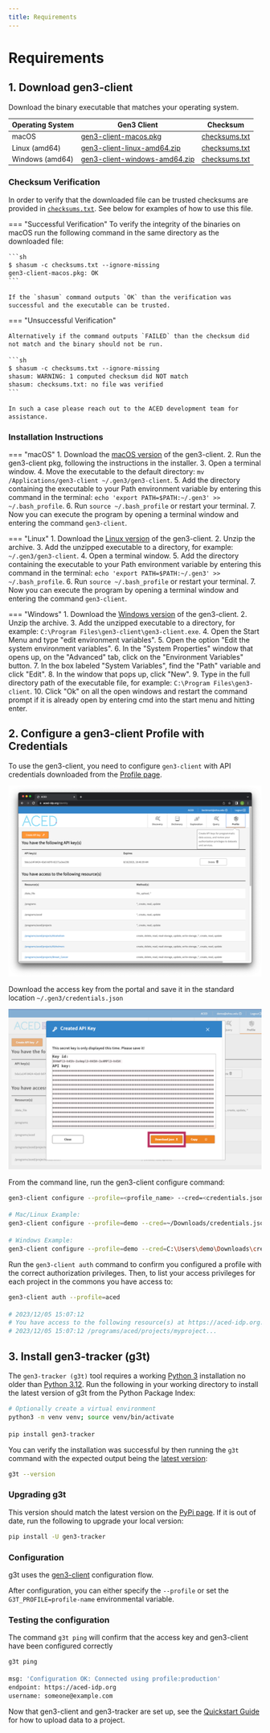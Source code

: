```yaml
---
title: Requirements
---
```


# Requirements

## 1. Download gen3-client

Download the binary executable that matches your operating system.

| Operating System | Gen3 Client                              | Checksum                   |
|------------------|------------------------------------------|----------------------------|
| macOS            | [gen3-client-macos.pkg][macos]           | [checksums.txt][checksums] |
| Linux (amd64)    | [gen3-client-linux-amd64.zip][linux]     | [checksums.txt][checksums] |
| Windows (amd64)  | [gen3-client-windows-amd64.zip][windows] | [checksums.txt][checksums] |


[macos]: https://github.com/ACED-IDP/cdis-data-client/releases/latest/download/gen3-client-macos.pkg
[linux]: https://github.com/ACED-IDP/cdis-data-client/releases/latest/download/gen3-client-linux-amd64.zip
[windows]: https://github.com/ACED-IDP/cdis-data-client/releases/latest/download/gen3-client-windows-amd64.zip
[checksums]: https://github.com/ACED-IDP/cdis-data-client/releases/latest/download/checksums.txt

### Checksum Verification

In order to verify that the downloaded file can be trusted checksums are provided in [`checksums.txt`][checksums]. See below for examples of how to use this file.

=== "Successful Verification"
    To verify the integrity of the binaries on macOS run the following command in the same directory as the downloaded file:

    ```sh
    $ shasum -c checksums.txt --ignore-missing
    gen3-client-macos.pkg: OK
    ```

    If the `shasum` command outputs `OK` than the verification was successful and the executable can be trusted.

=== "Unsuccessful Verification"

    Alternatively if the command outputs `FAILED` than the checksum did not match and the binary should not be run.

    ```sh
    $ shasum -c checksums.txt --ignore-missing
    shasum: WARNING: 1 computed checksum did NOT match
    shasum: checksums.txt: no file was verified
    ```

    In such a case please reach out to the ACED development team for assistance.

### Installation Instructions


=== "macOS"
    1. Download the [macOS version](https://github.com/ACED-IDP/cdis-data-client/releases/latest/download/gen3-client-macos.pkg) of the gen3-client.
    2. Run the gen3-client pkg, following the instructions in the installer.
    3. Open a terminal window.
    4. Move the executable to the default directory: `mv /Applications/gen3-client ~/.gen3/gen3-client`.
    5. Add the directory containing the executable to your Path environment variable by entering this command in the terminal: `echo 'export PATH=$PATH:~/.gen3' >> ~/.bash_profile`.
    6. Run `source ~/.bash_profile` or restart your terminal.
    7.  Now you can execute the program by opening a terminal window and entering the command `gen3-client`.


=== "Linux"
    1. Download the [Linux version](https://github.com/ACED-IDP/cdis-data-client/releases/latest/download/gen3-client-linux-amd64.zip) of the gen3-client.
    2. Unzip the archive.
    3. Add the unzipped executable to a directory, for example: `~/.gen3/gen3-client`.
    4. Open a terminal window.
    5. Add the directory containing the executable to your Path environment variable by entering this command in the terminal: `echo 'export PATH=$PATH:~/.gen3' >> ~/.bash_profile`.
    6. Run `source ~/.bash_profile` or restart your terminal.
    7. Now you can execute the program by opening a terminal window and entering the command `gen3-client`.

=== "Windows"
    1. Download the [Windows version](https://github.com/ACED-IDP/cdis-data-client/releases/latest/download/gen3-client-windows-amd64.zip) of the gen3-client.
    2. Unzip the archive.
    3. Add the unzipped executable to a directory, for example: `C:\Program Files\gen3-client\gen3-client.exe`.
    4. Open the Start Menu and type "edit environment variables".
    5. Open the option "Edit the system environment variables".
    6. In the "System Properties" window that opens up, on the "Advanced" tab, click on the "Environment Variables" button.
    7. In the box labeled "System Variables", find the "Path" variable and click "Edit".
    8.  In the window that pops up, click "New".
    9.  Type in the full directory path of the executable file, for example: `C:\Program Files\gen3-client`.
    10. Click "Ok" on all the open windows and restart the command prompt if it is already open by entering cmd into the start menu and hitting enter.

## 2. Configure a gen3-client Profile with Credentials

To use the gen3-client, you need to configure  `gen3-client` with API credentials downloaded from the [Profile page](https://aced-idp.org/Profile).

![Gen3 Profile page](images/profile.png)

Download the access key from the portal and save it in the standard location `~/.gen3/credentials.json`

![Gen3 Credentials](images/credentials.png)

From the command line, run the gen3-client configure command:

```sh
gen3-client configure --profile=<profile_name> --cred=<credentials.json> --apiendpoint=https://aced-idp.org

# Mac/Linux Example:
gen3-client configure --profile=demo --cred=~/Downloads/credentials.json --apiendpoint=https://aced-idp.org

# Windows Example:
gen3-client configure --profile=demo --cred=C:\Users\demo\Downloads\credentials.json --apiendpoint=https://aced-idp.org
```

Run the `gen3-client auth` command to confirm you configured a profile with the correct authorization privileges. Then, to list your access privileges for each project in the commons you have access to:

```sh
gen3-client auth --profile=aced

# 2023/12/05 15:07:12
# You have access to the following resource(s) at https://aced-idp.org:
# 2023/12/05 15:07:12 /programs/aced/projects/myproject...
```

## 3. Install gen3-tracker (g3t)

The `gen3-tracker (g3t)` tool requires a working [Python 3](https://www.python.org/downloads/) installation no older than [Python 3.12](https://www.python.org/downloads/release/python-3120/). Run the following in your working directory to install the latest version of g3t from the Python Package Index:

```sh
# Optionally create a virtual environment
python3 -m venv venv; source venv/bin/activate

pip install gen3-tracker
```

You can verify the installation was successful by then running the `g3t` command with the expected output being the [latest version](https://pypi.org/project/gen3-tracker/#history):

```sh
g3t --version
```

### Upgrading g3t

This version should match the latest version on the [PyPi page](https://pypi.org/project/gen3-tracker/). If it is out of date, run the following to upgrade your local version:

```sh
pip install -U gen3-tracker
```

### Configuration

g3t uses the [gen3-client](https://gen3.org/resources/user/gen3-client/#2-configure-a-profile-with-credentials) configuration flow.

After configuration, you can either specify the `--profile` or set the `G3T_PROFILE=profile-name` environmental variable.

### Testing the configuration

The command `g3t ping` will confirm that the access key and gen3-client have been configured correctly

```sh
g3t ping

msg: 'Configuration OK: Connected using profile:production'
endpoint: https://aced-idp.org
username: someone@example.com
```

Now that gen3-client and gen3-tracker are set up, see the [Quickstart Guide](/workflows/quick-start-guide) for how to upload data to a project.